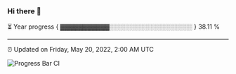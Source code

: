 ### Hi there 👋

⏳ Year progress { ▓▓▓▓▓▓▓▓▓▓▓░░░░░░░░░░░░░░░░░░░ } 38.11 %

---

⏰ Updated on Friday, May 20, 2022, 2:00 AM UTC

![Progress Bar CI](https://github.com/arthurbuhl/arthurbuhl/workflows/Progress%20Bar%20CI/badge.svg)
